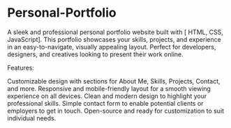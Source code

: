 # Personal-Portfolio
A sleek and professional personal portfolio website built with [ HTML, CSS, JavaScript]. This portfolio showcases your skills, projects, and experience in an easy-to-navigate, visually appealing layout. Perfect for developers, designers, and creatives looking to present their work online.

Features:

Customizable design with sections for About Me, Skills, Projects, Contact, and more.
Responsive and mobile-friendly layout for a smooth viewing experience on all devices.
Clean and modern design to highlight your professional skills.
Simple contact form to enable potential clients or employers to get in touch.
Open-source and ready for customization to suit individual needs.
